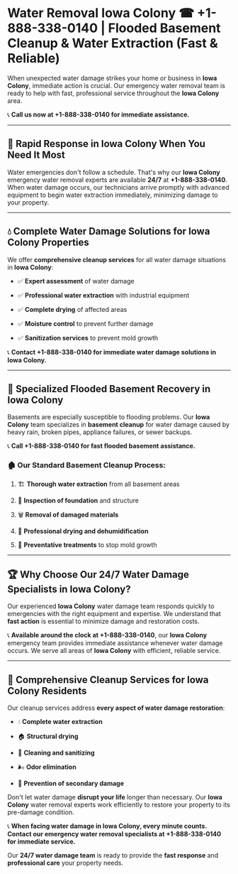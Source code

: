 # Water Removal Iowa Colony ☎ +1-888-338-0140 | Flooded Basement Cleanup & Water Extraction (Fast & Reliable)

When unexpected water damage strikes your home or business in **Iowa Colony**, immediate action is crucial. Our emergency water removal team is ready to help with fast, professional service throughout the **Iowa Colony** area. 

📞 **Call us now at +1-888-338-0140 for immediate assistance.**
---
## 🚀 Rapid Response in Iowa Colony When You Need It Most
Water emergencies don't follow a schedule. That's why our **Iowa Colony** emergency water removal experts are available **24/7** at **+1-888-338-0140**. When water damage occurs, our technicians arrive promptly with advanced equipment to begin water extraction immediately, minimizing damage to your property.
---
## 💧 Complete Water Damage Solutions for Iowa Colony Properties
We offer **comprehensive cleanup services** for all water damage situations in **Iowa Colony**:
- ✅ **Expert assessment** of water damage  
- ✅ **Professional water extraction** with industrial equipment  
- ✅ **Complete drying** of affected areas  
- ✅ **Moisture control** to prevent further damage  
- ✅ **Sanitization services** to prevent mold growth  
📞 **Contact +1-888-338-0140 for immediate water damage solutions in Iowa Colony.**
---
## 🌊 Specialized Flooded Basement Recovery in Iowa Colony
Basements are especially susceptible to flooding problems. Our **Iowa Colony** team specializes in **basement cleanup** for water damage caused by heavy rain, broken pipes, appliance failures, or sewer backups. 
📞 **Call +1-888-338-0140 for fast flooded basement assistance.**
### 🏚️ Our Standard Basement Cleanup Process:
1. 🏗️ **Thorough water extraction** from all basement areas  
2. 🔎 **Inspection of foundation** and structure  
3. 🗑️ **Removal of damaged materials**  
4. 💨 **Professional drying and dehumidification**  
5. 🚫 **Preventative treatments** to stop mold growth  
---
## 🏆 Why Choose Our 24/7 Water Damage Specialists in Iowa Colony?
Our experienced **Iowa Colony** water damage team responds quickly to emergencies with the right equipment and expertise. We understand that **fast action** is essential to minimize damage and restoration costs.
📞 **Available around the clock at +1-888-338-0140**, our **Iowa Colony** emergency team provides immediate assistance whenever water damage occurs. We serve all areas of **Iowa Colony** with efficient, reliable service.
---
## 🧹 Comprehensive Cleanup Services for Iowa Colony Residents
Our cleanup services address **every aspect of water damage restoration**:
- 💧 **Complete water extraction**  
- 🏠 **Structural drying**  
- 🧼 **Cleaning and sanitizing**  
- 🌬️ **Odor elimination**  
- 🚫 **Prevention of secondary damage**  
Don't let water damage **disrupt your life** longer than necessary. Our **Iowa Colony** water removal experts work efficiently to restore your property to its pre-damage condition.
📞 **When facing water damage in Iowa Colony, every minute counts. Contact our emergency water removal specialists at +1-888-338-0140 for immediate service.**
Our **24/7 water damage team** is ready to provide the **fast response** and **professional care** your property needs.
